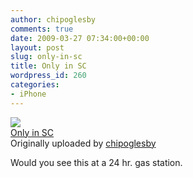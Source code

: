 ```yaml
---
author: chipoglesby
comments: true
date: 2009-03-27 07:34:00+00:00
layout: post
slug: only-in-sc
title: Only in SC
wordpress_id: 260
categories:
- iPhone
---
```


[![](http://farm4.static.flickr.com/3629/3388745623_1a10cf60d7.jpg)](http://www.flickr.com/photos/chipoglesby/3388745623/)  
[Only in SC](http://www.flickr.com/photos/chipoglesby/3388745623/)  
Originally uploaded by [chipoglesby](http://www.flickr.com/people/chipoglesby/)

Would you see this at a 24 hr. gas station.  

